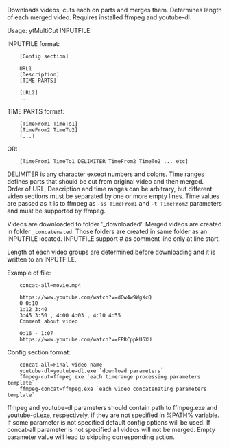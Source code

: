 Downloads videos, cuts each on parts and merges them. Determines length of each merged video.
Requires installed ffmpeg and youtube-dl.

Usage: ytMultiCut INPUTFILE

INPUTFILE format:
```
	[Config section]

	URL1
	[Description]
	[TIME PARTS]

	[URL2]
	...
```

TIME PARTS format:
```
	[TimeFrom1 TimeTo1]
	[TimeFrom2 TimeTo2]
	[...]
```
OR:
```
	[TimeFrom1 TimeTo1 DELIMITER TimeFrom2 TimeTo2 ... etc]
```

DELIMITER is any character except numbers and colons.
Time ranges defines parts that should be cut from original video and then merged.  
Order of URL, Description and time ranges can be arbitrary, but different video sections must be separated by one or more empty lines.
Time values are passed as it is to ffmpeg as `-ss TimeFrom1` and `-t TimeFrom2` parameters and must be supported by ffmpeg.

Videos are downloaded to folder '_downloaded'. Merged videos are created in folder `_concatenated`. Those folders are created in same folder as an INPUTFILE located.
INPUTFILE support # as comment line only at line start.

Length of each video groups are determined before downloading and it is written to an INPUTFILE.

Example of file:
```
	concat-all=movie.mp4

	https://www.youtube.com/watch?v=dQw4w9WgXcQ
	0 0:10
	1:12 3:40
	3:45 3:50 , 4:00 4:03 , 4:10 4:55
	Comment about video

	0:16 - 1:07
	https://www.youtube.com/watch?v=FPRCppkU6XU
```
Config section format:
```
	concat-all=Final video name
	youtube-dl=youtube-dl.exe `download parameters`
	ffmpeg-cut=ffmpeg.exe `each timerange processing parameters template`
	ffmpeg-concat=ffmpeg.exe `each video concatenating parameters template`
```

ffmpeg and youtube-dl parameters should contain path to ffmpeg.exe and youtube-dl.exe, respectively, if they are not specified in %PATH% variable.
If some parameter is not specified default config options will be used.
If concat-all parameter is not specified all videos will not be merged.
Empty parameter value will lead to skipping corresponding action.